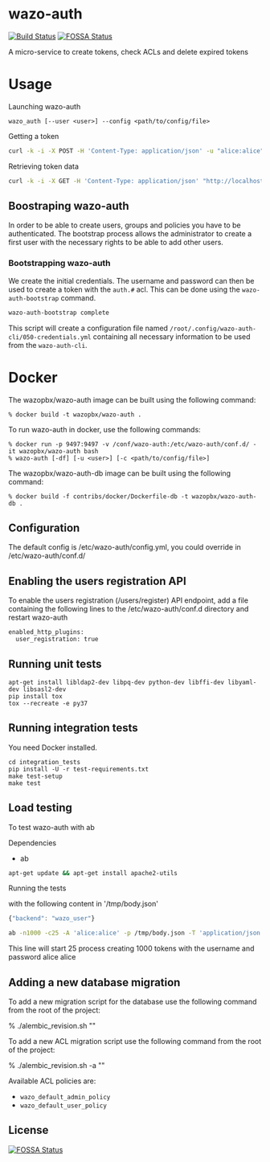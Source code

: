# wazo-auth

[![Build Status](https://jenkins.wazo.community/buildStatus/icon?job=wazo-auth)](https://jenkins.wazo.community/job/wazo-auth)
[![FOSSA Status](https://app.fossa.io/api/projects/git%2Bgithub.com%2Fwazo-platform%2Fwazo-auth.svg?type=shield)](https://app.fossa.io/projects/git%2Bgithub.com%2Fwazo-platform%2Fwazo-auth?ref=badge_shield)

A micro-service to create tokens, check ACLs and delete expired tokens

# Usage

Launching wazo-auth

    wazo_auth [--user <user>] --config <path/to/config/file>

Getting a token

```sh
curl -k -i -X POST -H 'Content-Type: application/json' -u "alice:alice" "http://localhost:9497/0.1/token" -d '{"backend": "wazo_user"}'
```

Retrieving token data

```sh
curl -k -i -X GET -H 'Content-Type: application/json' "http://localhost:9497/0.1/token/${TOKEN}"
```

## Boostraping wazo-auth

In order to be able to create users, groups and policies you have to be authenticated. The bootstrap
process allows the administrator to create a first user with the necessary rights to be able to add
other users.


### Bootstrapping wazo-auth

We create the initial credentials. The username and password can then be used
to create a token with the `auth.#` acl. This can be done using the
`wazo-auth-bootstrap` command.

```sh
wazo-auth-bootstrap complete
```

This script will create a configuration file named `/root/.config/wazo-auth-cli/050-credentials.yml`
containing all necessary information to be used from the `wazo-auth-cli`.


# Docker

The wazopbx/wazo-auth image can be built using the following command:

    % docker build -t wazopbx/wazo-auth .

To run wazo-auth in docker, use the following commands:

    % docker run -p 9497:9497 -v /conf/wazo-auth:/etc/wazo-auth/conf.d/ -it wazopbx/wazo-auth bash
    % wazo-auth [-df] [-u <user>] [-c <path/to/config/file>]

The wazopbx/wazo-auth-db image can be built using the following command:

    % docker build -f contribs/docker/Dockerfile-db -t wazopbx/wazo-auth-db .


Configuration
-------------

The default config is /etc/wazo-auth/config.yml, you could override in /etc/wazo-auth/conf.d/

Enabling the users registration API
------------------------------------

To enable the users registration (/users/register) API endpoint, add a file containing the following lines to the /etc/wazo-auth/conf.d directory and
restart wazo-auth

```
enabled_http_plugins:
  user_registration: true
```

Running unit tests
------------------

```
apt-get install libldap2-dev libpq-dev python-dev libffi-dev libyaml-dev libsasl2-dev
pip install tox
tox --recreate -e py37
```


Running integration tests
-------------------------

You need Docker installed.

```
cd integration_tests
pip install -U -r test-requirements.txt
make test-setup
make test
```


Load testing
------------

To test wazo-auth with ab

Dependencies

* ab

```sh
apt-get update && apt-get install apache2-utils
```

Running the tests

with the following content in '/tmp/body.json'

```javascript
{"backend": "wazo_user"}
```

```sh
ab -n1000 -c25 -A 'alice:alice' -p /tmp/body.json -T 'application/json' "http://localhost:9497/0.1/token"
```

This line will start 25 process creating 1000 tokens with the username and password alice alice


Adding a new database migration
-------------------------------

To add a new migration script for the database use the following command from the root of the project:

   % ./alembic_revision.sh "<description of the revision>"

To add a new ACL migration script use the following command from the root of the project:

   % ./alembic_revision.sh -a "<description of the revision>"

Available ACL policies are:

* `wazo_default_admin_policy`
* `wazo_default_user_policy`


## License
[![FOSSA Status](https://app.fossa.io/api/projects/git%2Bgithub.com%2Fwazo-platform%2Fwazo-auth.svg?type=large)](https://app.fossa.io/projects/git%2Bgithub.com%2Fwazo-platform%2Fwazo-auth?ref=badge_large)
